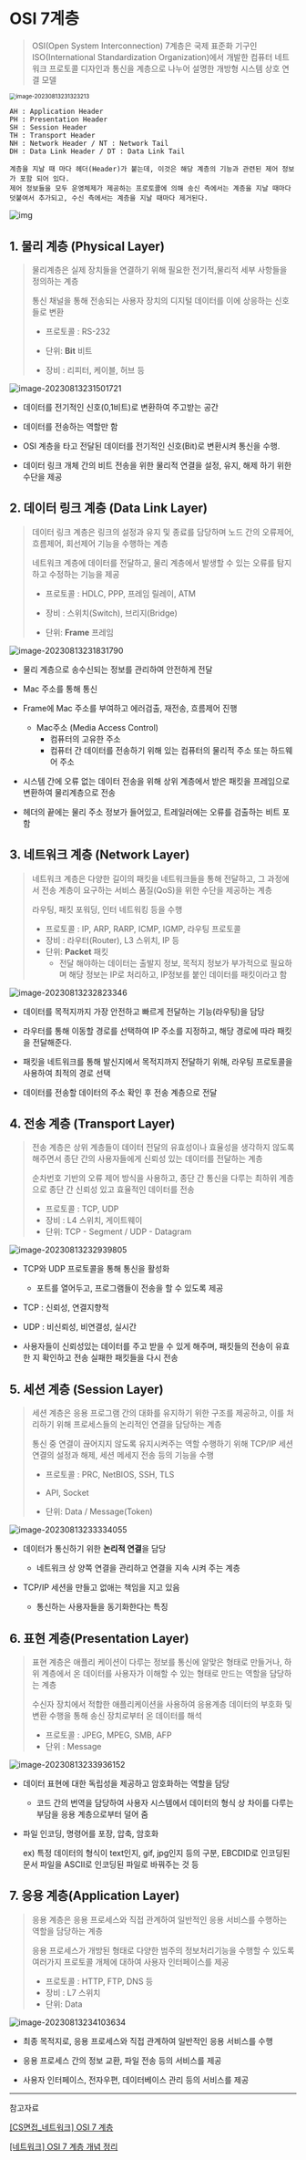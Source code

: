 # OSI 7계층

> OSI(Open System Interconnection) 7계층은 국제 표준화 기구인 ISO(International Standardization Organization)에서 개발한 컴퓨터 네트워크 프로토콜 디자인과 통신을 계층으로 나누어 설명한 개방형 시스템 상호 연결 모델

<img src="C:\Users\haetsal\AppData\Roaming\Typora\typora-user-images\image-20230813231323213.png" alt="image-20230813231323213" style="zoom: 70%;" />

```null
AH : Application Header
PH : Presentation Header
SH : Session Header
TH : Transport Header
NH : Network Header / NT : Network Tail
DH : Data Link Header / DT : Data Link Tail

계층을 지날 때 마다 헤더(Header)가 붙는데, 이것은 해당 계층의 기능과 관련된 제어 정보가 포함 되어 있다.
제어 정보들을 모두 운영체제가 제공하는 프로토콜에 의해 송신 측에서는 계층을 지날 때마다 덧붙여서 추가되고, 수신 측에서는 계층을 지날 때마다 제거된다.
```

![img](https://velog.velcdn.com/images/genius_jihyepark/post/1da3b406-d521-46c3-b2b4-50edc6473dae/image.png)

## 1. 물리 계층 (Physical Layer)

> 물리계층은 실제 장치들을 연결하기 위해 필요한 전기적,물리적 세부 사항들을 정의하는 계층 
>
> 통신 채널을 통해 전송되는 사용자 장치의 디지털 데이터를 이에 상응하는 신호들로 변환
>
> - 프로토콜 : RS-232
>
> - 단위: **Bit** 비트
> - 장비 : 리피터, 케이블, 허브 등

![image-20230813231501721](C:\Users\haetsal\AppData\Roaming\Typora\typora-user-images\image-20230813231501721.png)

- 데이터를 전기적인 신호(0,1비트)로 변환하여 주고받는 공간
- 데이터를 전송하는 역할만 함

- OSI 계층을 타고 전달된 데이터를 전기적인 신호(Bit)로 변환시켜 통신을 수행.
- 데이터 링크 개체 간의 비트 전송을 위한 물리적 연결을 설정, 유지, 해제 하기 위한 수단을 제공

## 2. 데이터 링크 계층 (Data Link Layer)

> 데이터 링크 계층은 링크의 설정과 유지 및 종료를 담당하며 노드 간의 오류제어, 흐름제어, 회선제어 기능을 수행하는 계층
>
> 네트워크 계층에 데이터를 전달하고, 물리 계층에서 발생할 수 있는 오류를 탐지하고 수정하는 기능을 제공
>
> - 프로토콜 : HDLC, PPP, 프레임 릴레이, ATM
> - 장비 : 스위치(Switch),  브리지(Bridge)
>
> - 단위: **Frame** 프레임

![image-20230813231831790](C:\Users\haetsal\AppData\Roaming\Typora\typora-user-images\image-20230813231831790.png)

- 물리 계층으로 송수신되는 정보를 관리하여 안전하게 전달
- Mac 주소를 통해 통신
- Frame에 Mac 주소를 부여하고 에러검출, 재전송, 흐름제어 진행
  - Mac주소 (Media Access Control)
    - 컴퓨터의 고유한 주소
    - 컴퓨터 간 데이터를 전송하기 위해 있는 컴퓨터의 물리적 주소 또는 하드웨어 주소

- 시스템 간에 오류 없는 데이터 전송을 위해 상위 계층에서 받은 패킷을 프레임으로 변환하여 물리계층으로 전송
- 헤더의 끝에는 물리 주소 정보가 들어있고, 트레일러에는 오류를 검출하는 비트 포함

## 3. 네트워크 계층 (Network Layer)

> 네트워크 계층은 다양한 길이의 패킷을 네트워크들을 통해 전달하고, 그 과정에서 전송 계층이 요구하는 서비스 품질(QoS)을 위한 수단을 제공하는 계층
>
> 라우팅, 패킷 포워딩, 인터 네트워킹 등을 수행
>
> - 프로토콜 : IP, ARP, RARP, ICMP, IGMP, 라우팅 프로토콜
> - 장비 : 라우터(Router), L3 스위치, IP 등
> - 단위: **Packet** 패킷
>   - 전달 해야하는 데이터는 출발지 정보, 목적지 정보가 부가적으로 필요하며 해당 정보는 IP로 처리하고, IP정보를 붙인 데이터를 패킷이라고 함

![image-20230813232823346](C:\Users\haetsal\AppData\Roaming\Typora\typora-user-images\image-20230813232823346.png)

- 데이터를 목적지까지 가장 안전하고 빠르게 전달하는 기능(라우팅)을 담당
- 라우터를 통해 이동할 경로를 선택하여 IP 주소를 지정하고, 해당 경로에 따라 패킷을 전달해준다.

- 패킷을 네트워크를 통해 발신지에서 목적지까지 전달하기 위해, 라우팅 프로토콜을 사용하여 최적의 경로 선택
- 데이터를 전송할 데이터의 주소 확인 후 전송 계층으로 전달

## 4. 전송 계층 (Transport Layer)

> 전송 계층은 상위 계층들이 데이터 전달의 유효성이나 효율성을 생각하지 않도록 해주면서 종단 간의 사용자들에게 신뢰성 있는 데이터를 전달하는 계층
>
> 순차번호 기반의 오류 제어 방식을 사용하고, 종단 간 통신을 다루는 최하위 계층으로 종단 간 신뢰성 있고 효율적인 데이터를 전송
>
> - 프로토콜 : TCP, UDP
> - 장비 : L4 스위치, 게이트웨이
> - 단위: TCP - Segment / UDP - Datagram

![image-20230813232939805](C:\Users\haetsal\AppData\Roaming\Typora\typora-user-images\image-20230813232939805.png)

- TCP와 UDP 프로토콜을 통해 통신을 활성화
  - 포트를 열어두고, 프로그램들이 전송을 할 수 있도록 제공

- TCP : 신뢰성, 연결지향적
- UDP : 비신뢰성, 비연결성, 실시간

- 사용자들이 신뢰성있는 데이터를 주고 받을 수 있게 해주며, 패킷들의 전송이 유효한 지 확인하고 전송 실패한 패킷들을 다시 전송

## 5. 세션 계층 (Session Layer)

> 세션 계층은 응용 프로그램 간의 대화를 유지하기 위한 구조를 제공하고, 이를 처리하기 위해 프로세스들의 논리적인 연결을 담당하는 계층
>
> 통신 중 연결이 끊어지지 않도록 유지시켜주는 역할 수행하기 위해 TCP/IP 세션 연결의 설정과 해제, 세션 메세지 전송 등의 기능을 수행
>
> - 프로토콜 : PRC, NetBIOS, SSH, TLS
> - API, Socket
>
> - 단위: Data / Message(Token)

![image-20230813233334055](C:\Users\haetsal\AppData\Roaming\Typora\typora-user-images\image-20230813233334055.png)

- 데이터가 통신하기 위한 **논리적 연결**을 담당
  - 네트워크 상 양쪽 연결을 관리하고 연결을 지속 시켜 주는 계층

- TCP/IP 세션을 만들고 없애는 책임을 지고 있음
  - 통신하는 사용자들을 동기화한다는 특징

## 6. 표현 계층(Presentation Layer)

> 표현 계층은 애플리 케이션이 다루는 정보를 통신에 알맞은 형태로 만들거나, 하위 계층에서 온 데이터를 사용자가 이해할 수 있는 형태로 만드는 역할을 담당하는 계층
>
> 수신자 장치에서 적합한 애플리케이션을 사용하여 응용계층 데이터의 부호화 및 변환 수행을 통해 송신 장치로부터 온 데이터를 해석
>
> - 프로토콜 : JPEG, MPEG, SMB, AFP
> - 단위 : Message

![image-20230813233936152](C:\Users\haetsal\AppData\Roaming\Typora\typora-user-images\image-20230813233936152.png)

- 데이터 표현에 대한 독립성을 제공하고 암호화하는 역할을 담당
  - 코드 간의 번역을 담당하여 사용자 시스템에서 데이터의 형식 상 차이를 다루는 부담을 응용 계층으로부터 덜어 줌

- 파일 인코딩, 명령어를 포장, 압축, 암호화

  ex) 특정 데이터의 형식이 text인지, gif, jpg인지 등의 구분, EBCDID로 인코딩된 문서 파일을 ASCII로 인코딩된 파일로 바꿔주는 것 등

## 7. 응용 계층(Application Layer)

> 응용 계층은 응용 프로세스와 직접 관계하여 일반적인 응용 서비스를 수행하는 역할을 담당하는 계층
>
> 응용 프로세스가 개방된 형태로 다양한 범주의 정보처리기능을 수행할 수 있도록 여러가지 프로토콜 개체에 대하여 사용자 인터페이스를 제공
>
> - 프로토콜 : HTTP, FTP, DNS 등
> - 장비 : L7 스위치
> - 단위: Data

![image-20230813234103634](C:\Users\haetsal\AppData\Roaming\Typora\typora-user-images\image-20230813234103634.png)

- 최종 목적지로, 응용 프로세스와 직접 관계하여 일반적인 응용 서비스를 수행
- 응용 프로세스 간의 정보 교환, 파일 전송 등의 서비스를 제공

- 사용자 인터페이스, 전자우편, 데이터베이스 관리 등의 서비스를 제공

---

참고자료

[[CS면접_네트워크] OSI 7 계층](https://velog.io/@genius_jihyepark/CS%EB%A9%B4%EC%A0%91%EB%84%A4%ED%8A%B8%EC%9B%8C%ED%81%AC-OSI-7-%EA%B3%84%EC%B8%B5)

[[네트워크] OSI 7 계층 개념 정리](https://velog.io/@poiuyy0420/%EB%84%A4%ED%8A%B8%EC%9B%8C%ED%81%AC-OSI-7-%EA%B3%84%EC%B8%B5-%EA%B0%9C%EB%85%90-%EC%A0%95%EB%A6%AC)

